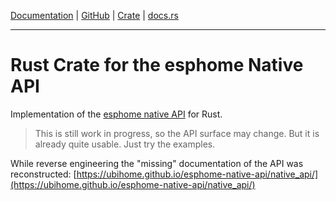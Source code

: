 [Documentation](https://ubihome.github.io/esphome-native-api/) | [GitHub](https://github.com/ubihome/esphome-native-api) | [Crate](https://crates.io/crates/esphome-native-api) | [docs.rs](https://docs.rs/esphome-native-api/latest/esphome_native_api/)

---


# Rust Crate for the esphome Native API

Implementation of the [esphome native API](https://esphome.io/components/api.html) for Rust.

> This is still work in progress, so the API surface may change. But it is already quite usable. Just try the examples.

While reverse engineering the "missing" documentation of the API was reconstructed: [https://ubihome.github.io/esphome-native-api/native_api/](https://ubihome.github.io/esphome-native-api/native_api/)



